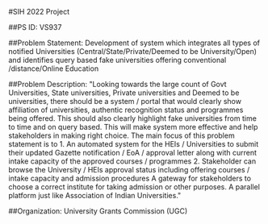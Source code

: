 #SIH 2022 Project

##PS ID: 
VS937

##Problem Statement: 
Development of system which integrates all types of notified Universities (Central/State/Private/Deemed to be University/Open) and identifies query based fake universities offering conventional /distance/Online Education

##Problem Description:
"Looking towards the large count of Govt Universities, State universities, Private universities and Deemed to be universities, there should be a system / portal that would clearly show affiliation of universities, authentic recognition status and programmes being offered. This should also clearly highlight fake universities from time to time and on query based. This will make system more effective and help stakeholders in making right choice. The main focus of this problem statement is to 1. An automated system for the HEIs / Universities to submit their updated Gazette notification / EoA / approval letter along with current intake capacity of the approved courses / programmes 2. Stakeholder can browse the University / HEIs approval status including offering courses / intake capacity and admission procedures A gateway for stakeholders to choose a correct institute for taking admission or other purposes. A parallel platform just like Association of Indian Universities."

##Organization: 
University Grants Commission (UGC)
